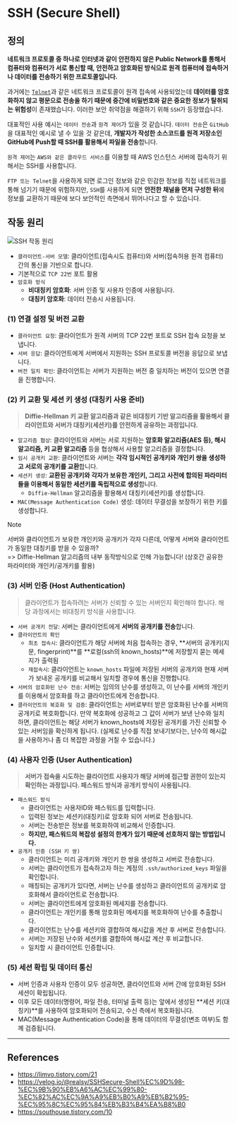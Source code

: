 # SSH (Secure Shell)

## 정의

**네트워크 프로토콜 중 하나로 인터넷과 같이 안전하지 않은 Public Network를 통해서 컴퓨터와 컴퓨터가 서로 통신할 때, 안전하고 암호화된 방식으로 원격 컴퓨터에 접속하거나 데이터를 전송하기 위한 프로토콜입니다.**

과거에는 [`Telnet`](https://velog.io/@jeongbeom4693/SSH%EC%99%80-Telnet)과 같은 네트워크 프로토콜이 원격 접속에 사용되었는데 **데이터를 암호화하지 않고 평문으로 전송을 하기 때문에 중간에 비밀번호와 같은 중요한 정보가 탈취되는 위험성**이 존재했습니다. 이러한 보안 취약점을 해결하기 위해 `SSH`가 등장했습니다.

대표적인 사용 예시는 `데이터 전송`과 `원격 제어`가 있을 것 같습니다. `데이터 전송`은 `GitHub`을 대표적인 예시로 낼 수 있을 것 같은데, **개발자가 작성한 소스코드를 원격 저장소인 GitHub에 Push할 때 SSH를 활용해서 파일을 전송**합니다.

`원격 제어`는 `AWS와 같은 클라우드 서비스`를 이용할 때 AWS 인스턴스 서버에 접속하기 위해서는 SSH를 사용합니다.

`FTP 또는 Telnet`을 사용하게 되면 로그인 정보와 같은 민감한 정보를 직접 네트워크를 통해 넘기기 때문에 위험하지만, `SSH`를 사용하게 되면 **안전한 채널을 먼저 구성한 뒤**에 정보를 교환하기 때문에 보다 보안적인 측면에서 뛰어나다고 할 수 있습니다.

## 작동 원리

![SSH 작동 원리](https://img1.daumcdn.net/thumb/R1280x0/?scode=mtistory2&fname=https%3A%2F%2Fblog.kakaocdn.net%2Fdn%2F9GCt8%2FbtrpeJf009q%2FOYO7lR1zQebcJXZjI6Ov5k%2Fimg.webp)

-   `클라이언트-서버 모델`: 클라이언트(접속시도 컴퓨터)와 서버(접속허용 원격 컴퓨터) 간의 통신을 기반으로 합니다.
-   기본적으로 `TCP 22번` 포트 활용
-   `암호화 방식`
    -   **비대칭키 암호화**: 서버 인증 및 사용자 인증에 사용됩니다.
    -   **대칭키 암호화**: 데이터 전송시 사용됩니다.

### (1) 연결 설정 및 버전 교환

-   `클라이언트 요청`: 클라이언트가 원격 서버의 TCP 22번 포트로 SSH 접속 요청을 보냅니다.
-   `서버 응답`: 클라이언트에게 서버에서 지원하는 SSH 프로토콜 버전을 응답으로 보냅니다.
-   `버전 일치 확인`: 클라이언트는 서버가 지원하는 버전 중 일치하는 버전이 있으면 연결을 진행합니다.

### (2) 키 교환 및 세션 키 생성 (대칭키 사용 준비)

> **Diffie-Hellman 키 교환 알고리즘과 같은 비대칭키 기반 알고리즘을 활용해서 클라이언트와 서버가 대칭키(세션키)를 안전하게 공유하는 과정입니다.**

-   `알고리즘 협상`: 클라이언트와 서버는 서로 지원하는 **암호화 알고리즘(AES 등), 해시 알고리즘, 키 교환 알고리즘** 등을 협상해서 사용할 알고리즘을 결정합니다.
-   `임시 공개키 교환`: 클라이언트와 서버는 **각각 임시적인 공개키와 개인키 쌍을 생성하고 서로의 공개키를 교환**합니다.
-   `세션키 생성`: **교환된 공개키와 각자가 보유한 개인키, 그리고 사전에 합의된 파라미터들을 이용해서 동일한 세션키를 독립적으로 생성**합니다.
    -   `Diffie-Hellman` 알고리즘을 활용해서 대칭키(세션키)를 생성합니다.
-   `MAC(Message Authentication Code)` 생성: 데이터 무결성을 보장하기 위한 키를 생성합니다.

> [!NOTE]
>
> 서버와 클라이언트가 보유한 개인키와 공개키가 각자 다른데, 어떻게 서버와 클라이언트가 동일한 대칭키를 받을 수 있을까?<br/>
> => Diffie-Hellman 알고리즘의 내부 동작방식으로 인해 가능합니다! (상호간 공유한 파라미터와 개인키/공개키를 활용)

### (3) 서버 인증 (Host Authentication)

> 클라이언트가 접속하려는 서버가 신뢰할 수 있는 서버인지 확인해야 합니다. 해당 과정에서는 비대칭키 방식을 사용합니다.

-   `서버 공개키 전달`: 서버는 클라이언트에게 **서버의 공개키를 전송**합니다.
-   `클라이언트의 확인`
    -   `최초 접속시`: 클라이언트가 해당 서버에 처음 접속하는 경우, **서버의 공개키(지문, fingerprint)**를 **로컬(ssh의 known_hosts)**에 저장할지 묻는 메세지가 출력됨
    -   `재접속시`: 클라이언트는 `known_hosts` 파일에 저장된 서버의 공개키와 현재 서버가 보내온 공개키를 비교해서 일치할 경우에 통신을 진행합니다.
-   `서버의 암호화된 난수 전송`: 서버는 임의의 난수를 생성하고, 이 난수를 서버의 개인키를 이용해서 암호화를 하고 클라이언트에게 전송합니다.
-   `클라이언트의 복호화 및 검증`: 클라이언트는 서버로부터 받은 암호화된 난수를 서버의 공개키로 복호화합니다. 만약 복호화에 성공하고 그 값이 서버가 보낸 난수와 일치하면, 클라이언트는 해당 서버가 known_hosts에 저장된 공개키를 가진 신뢰할 수 있는 서버임을 확신하게 됩니다. (실제로 난수를 직접 보내기보다는, 난수의 해시값을 사용하거나 좀 더 복잡한 과정을 거칠 수 있습니다.)

### (4) 사용자 인증 (User Authentication)

> **서버가 접속을 시도하는 클라이언트 사용자가 해당 서버에 접근할 권한이 있는지 확인하는 과정입니다. 패스워드 방식과 공개키 방식이 사용됩니다.**

-   `패스워드 방식`
    -   클라이언트는 사용자ID와 패스워드를 입력합니다.
    -   입력된 정보는 세션키(대칭키)로 암호화 되어 서버로 전송됩니다.
    -   서버는 전송받은 정보를 복호화하여 비교해서 인증합니다.
    -   **하지만, 패스워드의 복잡성 설정의 한계가 있기 때문에 선호하지 않는 방법입니다.**
-   `공개키 인증 (SSH 키 쌍)`
    -   클라이언트는 미리 공개키와 개인키 한 쌍을 생성하고 서버로 전송합니다.
    -   서버는 클라이언트가 접속하고자 하는 계정의 `.ssh/authorized_keys` 파일을 확인합니다.
    -   매칭되는 공개키가 있다면, 서버는 난수를 생성하고 클라이언트의 공개키로 암호화해서 클라이언트로 전송합니다.
    -   서버는 클라이언트에게 암호화된 메세지를 전송합니다.
    -   클라이언트는 개인키를 통해 암호화된 메세지를 복호화하여 난수를 추출합니다.
    -   클라이언트는 난수를 세션키와 결합하여 해시값을 계산 후 서버로 전송합니다.
    -   서버는 저장된 난수와 세션키를 결합하여 해시값 계산 후 비교합니다.
    -   일치할 시 클라이언트 인증합니다.

### (5) 세션 확립 및 데이터 통신

-   서버 인증과 사용자 인증이 모두 성공하면, 클라이언트와 서버 간에 암호화된 SSH 세션이 확립됩니다.
-   이후 모든 데이터(명령어, 파일 전송, 터미널 출력 등)는 앞에서 생성된 **세션 키(대칭키)**를 사용하여 암호화되어 전송되고, 수신 측에서 복호화됩니다.
-   MAC(Message Authentication Code)을 통해 데이터의 무결성(변조 여부)도 함께 검증됩니다.

---

## References

-   https://limvo.tistory.com/21
-   https://velog.io/@realsy/SSHSecure-Shell%EC%9D%98-%EC%9B%90%EB%A6%AC%EC%99%80-%EC%82%AC%EC%9A%A9%EB%B0%A9%EB%B2%95-%EC%95%8C%EC%95%84%EB%B3%B4%EA%B8%B0
-   https://southouse.tistory.com/10
